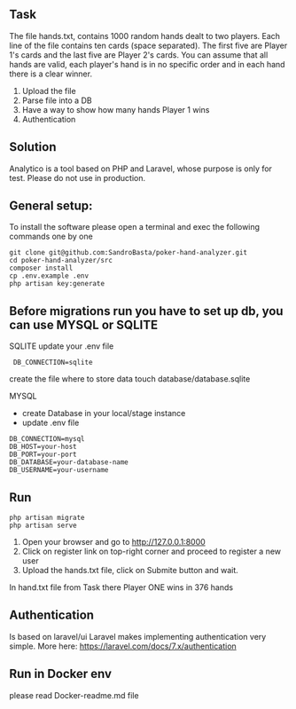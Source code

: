 ## Task
The file hands.txt, contains 1000 random hands dealt to two players. Each line of the file contains ten cards (space separated).
The first five are Player 1's cards and the last five are Player 2's cards. 
You can assume that all hands are valid, each player's hand is in no specific order and in each hand there is a clear winner.

1. Upload the file
2. Parse file into a DB
3. Have a way to show how many hands Player 1 wins
4. Authentication

## Solution
Analytico is a tool based on PHP and Laravel, whose purpose is only for test. Please do not use in production.

## General setup:

To install the software please open a terminal and exec the following commands one by one

```
git clone git@github.com:SandroBasta/poker-hand-analyzer.git
cd poker-hand-analyzer/src
composer install
cp .env.example .env
php artisan key:generate
```

## Before migrations run you have to set up db, you can use MYSQL or SQLITE

SQLITE
update your .env file 
```
 DB_CONNECTION=sqlite
```
create the file where to store data
touch database/database.sqlite

MYSQL
- create Database in your local/stage instance 
- update .env file 
```
DB_CONNECTION=mysql
DB_HOST=your-host
DB_PORT=your-port
DB_DATABASE=your-database-name
DB_USERNAME=your-username
```
## Run 
```
php artisan migrate
php artisan serve
```
1. Open your browser and go to http://127.0.0.1:8000
2. Click on register link on top-right corner and proceed to register a new user
3. Upload the hands.txt file, click on Submite  button and wait.

In hand.txt file from Task there Player ONE wins in 376 hands

## Authentication
Is based on laravel/ui
Laravel makes implementing authentication very simple. 
More here: https://laravel.com/docs/7.x/authentication

## Run in Docker env
please read Docker-readme.md file

